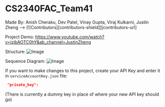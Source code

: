 # CS2340FAC_Team41

Made By:
Anish Cheraku, Dev Patel, Vinay Gupta, Viraj Kulkarni, Justin Zheng
-->
[![Contributors][contributors-shield]][contributors-url]

Project Demo:
https://www.youtube.com/watch?v=jzjbAOTC0hY&ab_channel=JustinZheng

Structure:
![Image](https://github.com/user-attachments/assets/31ef2c74-2011-4467-80f0-ee941d1bac5b)

Sequence Diagram:
![Image](https://github.com/user-attachments/assets/c020910e-70bb-4b3d-97be-1ac373906f25)

If you want to make changes to this project, create your API Key and enter it in `serviceAccountKey.json` file: 
  ```json
   "private_key":
   ```
(There is currently a dummy key in place of where your new API key should go)

